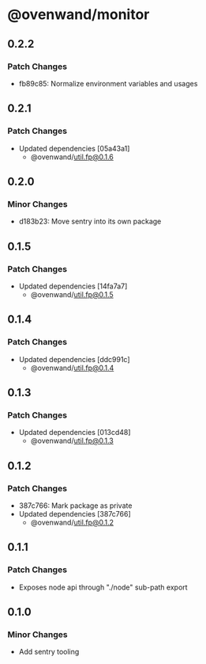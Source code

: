 # @ovenwand/monitor

## 0.2.2

### Patch Changes

- fb89c85: Normalize environment variables and usages

## 0.2.1

### Patch Changes

- Updated dependencies [05a43a1]
  - @ovenwand/util.fp@0.1.6

## 0.2.0

### Minor Changes

- d183b23: Move sentry into its own package

## 0.1.5

### Patch Changes

- Updated dependencies [14fa7a7]
  - @ovenwand/util.fp@0.1.5

## 0.1.4

### Patch Changes

- Updated dependencies [ddc991c]
  - @ovenwand/util.fp@0.1.4

## 0.1.3

### Patch Changes

- Updated dependencies [013cd48]
  - @ovenwand/util.fp@0.1.3

## 0.1.2

### Patch Changes

- 387c766: Mark package as private
- Updated dependencies [387c766]
  - @ovenwand/util.fp@0.1.2

## 0.1.1

### Patch Changes

- Exposes node api through "./node" sub-path export

## 0.1.0

### Minor Changes

- Add sentry tooling
